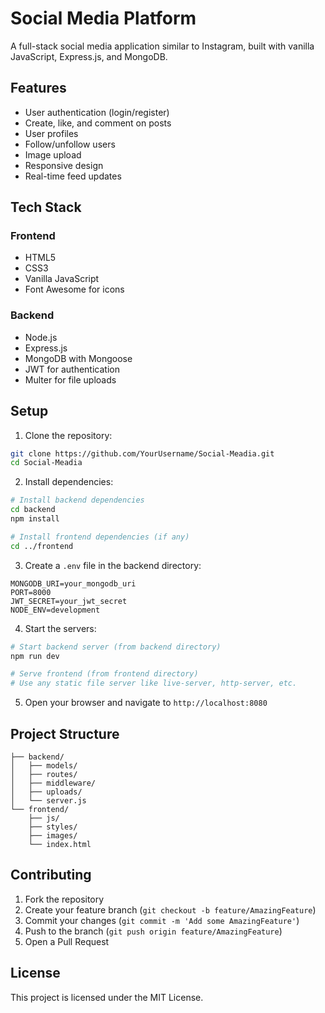 # Social Media Platform

A full-stack social media application similar to Instagram, built with vanilla JavaScript, Express.js, and MongoDB.

## Features

- User authentication (login/register)
- Create, like, and comment on posts
- User profiles
- Follow/unfollow users
- Image upload
- Responsive design
- Real-time feed updates

## Tech Stack

### Frontend
- HTML5
- CSS3
- Vanilla JavaScript
- Font Awesome for icons

### Backend
- Node.js
- Express.js
- MongoDB with Mongoose
- JWT for authentication
- Multer for file uploads

## Setup

1. Clone the repository:
```bash
git clone https://github.com/YourUsername/Social-Meadia.git
cd Social-Meadia
```

2. Install dependencies:
```bash
# Install backend dependencies
cd backend
npm install

# Install frontend dependencies (if any)
cd ../frontend
```

3. Create a `.env` file in the backend directory:
```
MONGODB_URI=your_mongodb_uri
PORT=8000
JWT_SECRET=your_jwt_secret
NODE_ENV=development
```

4. Start the servers:
```bash
# Start backend server (from backend directory)
npm run dev

# Serve frontend (from frontend directory)
# Use any static file server like live-server, http-server, etc.
```

5. Open your browser and navigate to `http://localhost:8080`

## Project Structure

```
├── backend/
│   ├── models/
│   ├── routes/
│   ├── middleware/
│   ├── uploads/
│   └── server.js
└── frontend/
    ├── js/
    ├── styles/
    ├── images/
    └── index.html
```

## Contributing

1. Fork the repository
2. Create your feature branch (`git checkout -b feature/AmazingFeature`)
3. Commit your changes (`git commit -m 'Add some AmazingFeature'`)
4. Push to the branch (`git push origin feature/AmazingFeature`)
5. Open a Pull Request

## License

This project is licensed under the MIT License. 